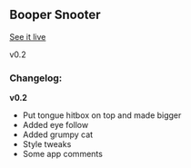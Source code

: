Booper Snooter
--------------

[See it live](http://cats.andrewray.me)

v0.2

### Changelog:

**v0.2**
 - Put tongue hitbox on top and made bigger
 - Added eye follow
 - Added grumpy cat
 - Style tweaks
 - Some app comments
